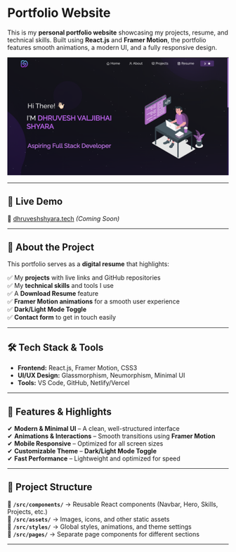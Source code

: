 # **Portfolio Website**  

This is my **personal portfolio website** showcasing my projects, resume, and technical skills. Built using **React.js** and **Framer Motion**, the portfolio features smooth animations, a modern UI, and a fully responsive design.  

<div align="center">
  <img alt="Portfolio Preview" src="./Images/readme-img1.png" />
</div>

---

## 🚀 **Live Demo**  

🔗 [dhruveshshyara.tech](https://dhruveshshyara.tech) _(Coming Soon)_  

---

## 📌 **About the Project**  

This portfolio serves as a **digital resume** that highlights:  

✅ My **projects** with live links and GitHub repositories  
✅ My **technical skills** and tools I use  
✅ A **Download Resume** feature  
✅ **Framer Motion animations** for a smooth user experience  
✅ **Dark/Light Mode Toggle**  
✅ **Contact form** to get in touch easily  

---

## 🛠 **Tech Stack & Tools**  

- **Frontend:** React.js, Framer Motion, CSS3  
- **UI/UX Design:** Glassmorphism, Neumorphism, Minimal UI  
- **Tools:** VS Code, GitHub, Netlify/Vercel  

---

## 🎨 **Features & Highlights**  

✔ **Modern & Minimal UI** – A clean, well-structured interface  
✔ **Animations & Interactions** – Smooth transitions using **Framer Motion**  
✔ **Mobile Responsive** – Optimized for all screen sizes  
✔ **Customizable Theme** – **Dark/Light Mode Toggle**  
✔ **Fast Performance** – Lightweight and optimized for speed  

---

## 📂 **Project Structure**  

📁 **`/src/components/`** → Reusable React components (Navbar, Hero, Skills, Projects, etc.)  
📁 **`/src/assets/`** → Images, icons, and other static assets  
📁 **`/src/styles/`** → Global styles, animations, and theme settings  
📁 **`/src/pages/`** → Separate page components for different sections  

---

